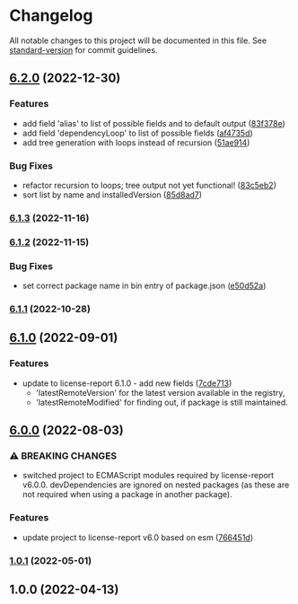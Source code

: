 # Changelog

All notable changes to this project will be documented in this file. See [standard-version](https://github.com/conventional-changelog/standard-version) for commit guidelines.

## [6.2.0](https://github.com/bepo65/license-report-recursive/compare/v6.1.3...v6.2.0) (2022-12-30)


### Features

* add field 'alias' to list of possible fields and to default output ([83f378e](https://github.com/bepo65/license-report-recursive/commit/83f378e9bbf3a9f4fa9b6cc1c160f9220295184c))
* add field 'dependencyLoop' to list of possible fields ([af4735d](https://github.com/bepo65/license-report-recursive/commit/af4735db291ea88b3eec4f29676ce07d063e4ccf))
* add tree generation with loops instead of recursion ([51ae914](https://github.com/bepo65/license-report-recursive/commit/51ae91431acf98fffd3ecc4d617a90248ff7e2f4))


### Bug Fixes

* refactor recursion to loops; tree output not yet functional! ([83c5eb2](https://github.com/bepo65/license-report-recursive/commit/83c5eb23ac9f6f556807fd73b690942c2b70908b))
* sort list by name and installedVersion ([85d8ad7](https://github.com/bepo65/license-report-recursive/commit/85d8ad7c8745e91c9897380feab67c33f1bd93c9))

### [6.1.3](https://github.com/bepo65/license-report-recursive/compare/v6.1.2...v6.1.3) (2022-11-16)

### [6.1.2](https://github.com/bepo65/license-report-recursive/compare/v6.1.1...v6.1.2) (2022-11-15)


### Bug Fixes

* set correct package name in bin entry of package.json ([e50d52a](https://github.com/bepo65/license-report-recursive/commit/e50d52aa8833c7a92dfc823e24dd8bd7bd4f9aaf))

### [6.1.1](https://github.com/bepo65/license-report-recursive/compare/v6.1.0...v6.1.1) (2022-10-28)

## [6.1.0](https://github.com/bepo65/license-report-recursive/compare/v6.0.0...v6.1.0) (2022-09-01)


### Features

* update to license-report 6.1.0 - add new fields ([7cde713](https://github.com/bepo65/license-report-recursive/commit/7cde71322b2942c53283e5d8b0cbe76789178244))
  + 'latestRemoteVersion' for the latest version available in the registry,
  + 'latestRemoteModified' for finding out, if package is still maintained.

## [6.0.0](https://github.com/bepo65/license-report-recursive/compare/v1.0.1...v6.0.0) (2022-08-03)


### ⚠ BREAKING CHANGES

* switched project to ECMAScript modules
required by license-report v6.0.0.
devDependencies are ignored on nested packages (as these are not
required when using a package in another package).

### Features

* update project to license-report v6.0 based on esm ([766451d](https://github.com/bepo65/license-report-recursive/commit/766451df50814fe48a40ff0db2a5da70b90721de))

### [1.0.1](https://github.com/bepo65/license-report-recursive/compare/v1.0.0...v1.0.1) (2022-05-01)

## 1.0.0 (2022-04-13)

